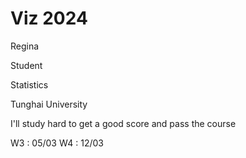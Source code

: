 # Viz 2024 

Regina

Student 

Statistics

Tunghai University

I'll study hard to get a good score and pass the course

W3 : 05/03 
W4 : 12/03
